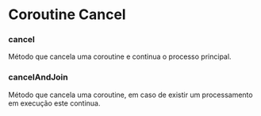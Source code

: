 # Coroutine Cancel

### cancel
 
Método que cancela uma coroutine e continua o processo principal.

### cancelAndJoin

Método que cancela uma coroutine, em caso de existir um processamento em execução este continua.